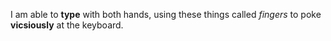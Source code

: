 I am able to **type** with both hands, using these things called *fingers* to poke **vicsiously** at the keyboard.
